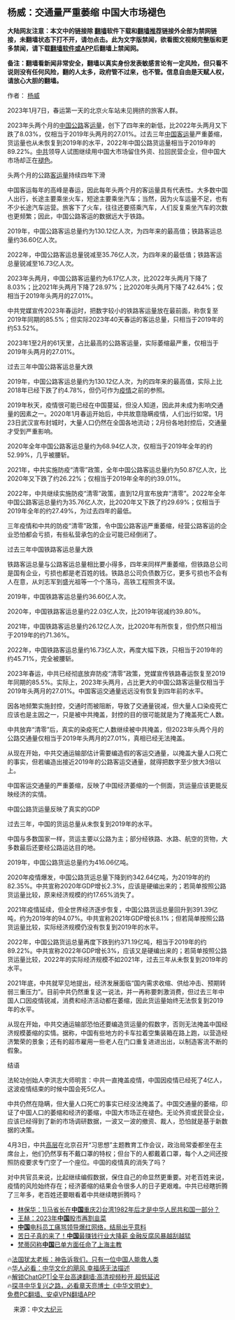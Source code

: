 <!-- 面包屑导航 --> <h2>杨威：交通量严重萎缩 中国大市场褪色</h2> <p class="notice"><b>大陆网友注意：本文中的链接除 <a href="https://github.com/bannedbook/fanqiang" >翻墙</a>软件下载和<a href="https://github.com/killgcd/justmysocks/blob/master/README.md">翻墙推荐</a>链接外全部为禁网链接，未翻墙状态下打不开，请勿点击。此为文字版禁闻，欲看图文视频完整版和更多禁闻，请下载<a href="https://github.com/bannedbook/fanqiang">翻墙软件或APP</a>后翻墙上禁闻网。</p><p>备注：翻墙看新闻非常安全，翻墙以真实身份发表敏感言论有一定风险，但只看不说则没有任何风险，翻的人太多，政府管不过来，也不管。信息自由是天赋人权，请放心大胆的翻墙。</b></p>  <div class="entry"> <p>作者： <a href="https://www.bannedbook.org/bnews/tag/%e6%9d%a8%e5%a8%81/" class="st_tag internal_tag" rel="tag" title="标签 杨威 下的日志">杨威</a></p> <p id="conimg">2023年1月7日，春运第一天的北京火车站未见拥挤的旅客人群。</p> <p>2023年头两个月的<span class='wp_keywordlink_affiliate'><a href="https://www.bannedbook.org/" title="中国" target="_blank">中国</a></span><a href="https://www.bannedbook.org/bnews/tag/%E5%85%AC%E8%B7%AF/" class="st_tag internal_tag" rel="tag" title="标签 公路 下的日志">公路</a>客<a href="https://www.bannedbook.org/bnews/tag/%E8%BF%90%E9%87%8F/" class="st_tag internal_tag" rel="tag" title="标签 运量 下的日志">运量</a>，创下了四年来的新低，比2022年头两月又下跌了8.03%，仅相当于2019年头两月的27.01%。过去三年<a href="https://www.bannedbook.org/bnews/tag/%E4%B8%AD%E5%9B%BD/" class="st_tag internal_tag" rel="tag" title="标签 中国 下的日志">中国</a><a href="https://www.bannedbook.org/bnews/tag/%E5%AE%A2%E8%BF%90/" class="st_tag internal_tag" rel="tag" title="标签 客运 下的日志">客运</a>量严重萎缩，货运量也从未恢复到2019年的水平，2022年中国公路货运量相当于2019年的89.22%。<a href="https://www.bannedbook.org/bnews/tag/%e4%b8%ad%e5%85%b1/" class="st_tag internal_tag" rel="tag" title="标签 中共 下的日志">中共</a>领导人试图继续用中国大市场留住外资、拉回民营企业，但中国大市场却正在<a href="https://www.bannedbook.org/bnews/tag/%E8%A4%AA%E8%89%B2/" class="st_tag internal_tag" rel="tag" title="标签 褪色 下的日志">褪色</a>。</p> <p>头两个月的公路<a href="https://www.bannedbook.org/bnews/tag/%E5%AE%A2%E8%BF%90%E9%87%8F/" class="st_tag internal_tag" rel="tag" title="标签 客运量 下的日志">客运量</a>持续四年下滑</p> <p>中国客运每年的高峰是春运，因此每年头两个月的客运量具有代表性。大多数中国人出行，长途主要乘坐火车，短途主要乘坐汽车；当然，因为火车运量不足，也有不少长途汽车运营。旅客下了火车，往往还要搭乘汽车，人们反复乘坐汽车的次数也更频繁；因此，中国公路客运的数据远大于铁路。</p> <p>2019年，中国公路客运总量约为130.12亿人次，为四年来的最高值；铁路客运总量约36.60亿人次。</p> <p>2022年，中国公路客运总量锐减至35.76亿人次，为四年来的最低值；铁路客运总量锐减至16.73亿人次。</p> <p>2023年头两月，中国公路客运量约为6.17亿人次，比2022年头两月下降了8.03%；比2021年头两月下降了28.97%；比2020年头两月下降了42.64%；仅相当于2019年头两月的27.01%。</p> <p>中共党媒宣传2023年春运时，把数字较小的铁路客运量放在最前面，称恢复至2019年同期的85.5%；但实际2023年40天春运的客运总量，只相当于2019年的约53.52%。</p> <p>2023年1至2月的61天里，占比最高的公路客运量，实际萎缩最严重，仅相当于2019年头两月的27.01%。</p> <p>过去三年中国公路客运总量大跌</p>  <p>2019年，中国公路客运总量约为130.12亿人次，为的四年来的最高值，实际上比2018年已经下跌了约4.78%，但仍可作为<a href="https://www.bannedbook.org/bnews/tag/%E7%96%AB%E6%83%85/" class="st_tag internal_tag" rel="tag" title="标签 疫情 下的日志">疫情</a>之前的参照。</p> <p>2019年秋天，疫情很可能已经在中国蔓延，但没人知道，因此并未成为影响交通量的因素之一。2020年1月春运开始后，中共故意隐瞒疫情，人们出行如常。1月23日武汉宣布封城时，大量人口仍然在全国各地流动；2月份各地封控后，交通量才受到严重影响。</p> <p>2020年全年中国公路客运总量约为68.94亿人次，仅相当于2019年全年的约52.99%，几乎被腰斩。</p> <p>2021年，中共实施防疫“清零”政策，全年中国公路客运总量约为50.87亿人次，比2020年又下跌了约26.22%；仅相当于2019年全年的约39.01%。</p> <p>2022年，中共继续实施防疫“清零”政策，直到12月宣布放弃“清零”。2022年全年中国公路客运总量约为35.76亿人次，比2020年又下跌了约29.69%；仅相当于2019年全年的约27.49%，为过去四年的最低。</p> <p>三年疫情和中共的防疫“清零”政策，令中国公路客运严重萎缩，经营公路客运的企业恐怕都会亏损，有些私营承包的企业可能已经倒闭了。</p> <p>过去三年中国铁路客运总量大跌</p> <p>铁路客运总量与公路客运总量相比要小得多，四年来同样严重萎缩，但铁路总公司是国有企业，亏损也都是老百姓的钱。铁路总公司负债数万亿，更多亏损也不会有人在意，从刘志军到盛光祖等一个个落马，高铁工程照贪不误。</p> <p>2019年，中国铁路客运总量约36.60亿人次。</p> <p>2020年，中国铁路客运总量约22.03亿人次，比2019年锐减约39.80%。</p> <p>2021年，中国铁路客运总量约26.12亿人次，比2020年有所恢复，但仍然只相当于2019年的约71.36%。</p>  <p>2022年，中国铁路客运总量约16.73亿人次，再度大幅下跌，只相当于2019年的约45.71%，完全被腰斩。</p> <p>2023年春运，中共已经彻底放弃防疫“清零”政策，党媒宣传铁路春运恢复至2019年同期的85.5%。实际上，2023年头两月，占比更大的中国公路客运量仅相当于2019年头两月的27.01%。中国客运交通量远远没有恢复到四年前的水平。</p> <p>因各地频繁实施封控，交通时而被阻断，导致了交通量锐减，但大量人口染疫死亡应该也是主因之一，只是被中共掩盖，封控的目的很可能就是为了掩盖死亡人数。</p> <p>中共放弃“清零”后，真实的染疫死亡人数继续被中共掩盖，但2023年头两个月的公路交通量仅相当于2019年头两月的27.01%，真相已经无法掩盖。</p> <p>从现在开始，中共交通运输部估计需要编造假的客运交通量，以掩盖大量人口死亡的事实，但若编造出接近2019年的公路客运交通量，就得把数字至少放大3倍以上。</p> <p>中国客运交通量的严重萎缩，反映了中国经济萎缩的一个侧面，货运量应该更能反映经济的实情。</p> <p>中国公路货运量反映了真实的GDP</p> <p>过去三年，中国的货运总量从未恢复到2019年的水平。</p> <p>中国与多数国家一样，货运主要以公路为主；部分经铁路、水路、航空的货物，大多数最后还要经公路运达目的地。</p> <p>2019年，中国公路货运总量约为416.06亿吨。</p> <p>2020年疫情爆发，中国公路货运总量下降到约342.64亿吨，为2019年的约82.35%。中共宣称2020年GDP增长2.3%，应该是硬编出来的；若简单按照公路货运量比较，原来经济规模的约17.65%消失了。</p>  <p>2021年疫情延续，但全世界经济逐步恢复，中国公路货运总量回升到391.39亿吨，约为2019年的94.07%。中共宣称2021年GDP增长8.1%；但若简单按照公路货运量比较，实际经济规模仍没有恢复到2019年的水平。</p> <p>2022年，中国公路货运总量再度下跌到约371.19亿吨，相当于2019年的约89.22%。中共宣称2022年GDP增长3%，应该又是硬编出来的；若简单按照公路货运量比较，2022年的实际经济规模不如2021年，过去三年从未恢复到2019年的水平。</p> <p>2021年底，中共就罕见地提出，经济发展面临“国内需求收缩、供给冲击、预期转弱三重压力”。目前中共仍然重复这一说法，并一再称要刺激消费，但过去三年中国人口因疫情锐减，消费和经济活动都在萎缩，因此货运量始终无法恢复到2019年的水平。</p> <p>从现在开始，中共交通运输部恐怕还要编造货运量的假数字，否则无法掩盖中国经济规模萎缩的实情。据称，中国有些地方的卡车拉着空集装箱在路上跑，以营造经济繁荣的景象；还有的超市雇用一些老人在门口重复进进出出，以制造客流不断的假象。</p> <p>结语</p> <p>法轮功创始人李洪志大师明言：中共一直掩盖疫情，中国因疫情已经死了4亿人，这波疫情结束的时候中国会死5亿人。</p> <p>中共仍然在隐瞒，但大量人口死亡的事实已经没法掩盖了。中国交通量的萎缩，印证了中国人口的萎缩和经济的萎缩，中国大市场正在褪色。无论外资或民营企业，应该已经得到了新的市场调研数据，一波又一波的撤资、裁人，恐怕就是基于新数据的决策。</p> <p>4月3日，中共<span class='wp_keywordlink_affiliate'><a href="https://www.bannedbook.org/bnews/ccpdope/" title="中共高层内幕" target="_blank">高层</a></span>在北京召开“习思想”主题教育工作会议，政治局常委都坐在主席台上，他们仍然享有不戴口罩的特权；但台下的人都戴着口罩，每个人之间还按照防疫要求专门空了一个座位。中国的疫情真的消失了吗？</p> <p>对中共官员来说，比起继续编假数据，保住自己的命显然更重要。对老百姓来说，疫情的风险始终存在；经济萎缩的结果会令很多人的日子更艰难。中共已经瞎折腾了三年多，老百姓还要眼看着中共继续瞎折腾吗？</p> <!--<div id="taboola-mid-1"></div>--><ul class='op-related-articles' title='相关阅读'> <li><a href='https://www.bannedbook.org/bnews/comments/20230406/1868867.html' target='_blank'>林保华：1)马省长在<b>中国</b>重庆2)台湾1982年后才是中华人民共和国一部分？</a></li> <li><a href='https://www.bannedbook.org/bnews/comments/20230406/1868862.html' target='_blank'>王赫：2023年<b>中国</b>股市再割韭菜</a></li> <li><a href='https://www.bannedbook.org/bnews/cnnews/20230406/1868851.html' target='_blank'><b>中国</b>电科员工痛骂领导爆红网络，结局出乎意料</a></li> <li><a href='https://www.bannedbook.org/bnews/baitai/20230406/1868817.html' target='_blank'>苦日子真的来了！<b>中国</b>最赚钱行业大降薪 金融反腐风暴越刮越猛</a></li> <li><a href='https://www.bannedbook.org/bnews/headline/20230406/1868815.html' target='_blank'>梵蒂冈称<b>中国</b>已单方面任命了上海主教</a></li> </ul> <p class="texttj"> 🔥<a href="https://www.bannedbook.org/bnews/ssgc/20230219/1850782.html" target="_blank">法国犹太老板：神告诉我们，只有一位中国人能救人类</a><br/> 🔥<a href="https://www.bannedbook.org/bnews/comments/20220220/1694796.html" target="_blank">华人必看：中华文化的飓风 幸福感无法描述</a><br/> 🔥<a href="https://github.com/bannedbook/fanqiang/wiki/V2ray%E6%9C%BA%E5%9C%BA" target="_blank">解锁ChatGPT|全平台高速翻墙:高清视频秒开,超低延迟</a><br/> 🔥<a href="https://www.bannedbook.org/bnews/comments/20220808/1768773.html" target="_blank">探寻中华复兴之路，必看章天亮博士《中华文明史》</a><br/> <a href="https://github.com/bannedbook/fanqiang/wiki/%E7%A6%81%E9%97%BB%E7%BD%91%E5%AE%89%E5%8D%93%E7%BF%BB%E5%A2%99%E6%96%B0%E9%97%BBAPP" target="_blank">免费PC翻墙、安卓VPN翻墙APP</a><br/> </p><p class="src-info">　来源：中文<span class='wp_keywordlink_affiliate'><a href="http://www.epochtimes.com/" title="大纪元" target="_blank">大纪元</a></span> </p> <a name='sharetosocial'></a> <div style="margin-bottom:5px;padding-bottom:5px;clear:both"> <div id="archive-pix-1" class="banner-ads"> <!-- AuctionX Display platform tag START --> <div id="27602x728x90x621x_ADSLOT1" clicktrack="%%CLICK_URL_ESC%%"></div>  <!-- AuctionX Display platform tag END --> </div> <div id="archive-pix-2" class="banner-ads"> <!-- AuctionX Display platform tag START --> <div id="27556x300x250x621x_ADSLOT1" clicktrack="%%CLICK_URL_ESC%%" style="margin:0 auto;text-align:center"></div>  <!-- AuctionX Display platform tag END --> </div> </div>  <div id="archive-pix-1" class="banner-ads"> <!-- AuctionX Display platform tag START --> <div id="27603x728x90x621x_ADSLOT1" clicktrack="%%CLICK_URL_ESC%%"></div>  <!-- AuctionX Display platform tag END --> </div> </div><!--END ENTRY--> 